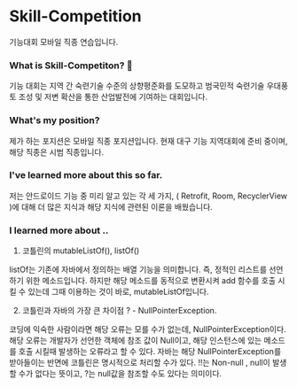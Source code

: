 # Skill-Competition
기능대회 모바일 직종 연습입니다.

### What is Skill-Competiton? :thinking:	

기능 대회는 지역 간 숙련기술 수준의 상향평준화를 도모하고 범국민적 숙련기술 우대풍토 조성 및 저변 확산을 통한 산업발전에 기여하는 대회입니다.

### What's my position? 

제가 하는 포지션은 모바일 직종 포지션입니다. 현재 대구 기능 지역대회에 준비 중이며, 해당 직종은 시범 직종입니다.

### I've learned more about this so far.

저는 안드로이드 기능 중 미리 알고 있는 각 세 가지, ( Retrofit, Room, RecyclerView )에 대해 더 많은 지식과 해당 지식에 관련된 이론을 배웠습니다.

### I learned more about ..


1. 코틀린의 mutableListOf(), listOf()

listOf는 기존에 자바에서 정의하는 배열 기능을 의미합니다. 즉, 정적인 리스트를 선언하기 위한 메소드입니다.
하지만 해당 메소드를 동적으로 변환시켜 add 함수를 호출 시킬 수 있는데 그때 이용하는 것이 바로, mutableListOf입니다.

2. 코틀린과 자바의 가장 큰 차이점 ? - NullPointerException.

코딩에 익숙한 사람이라면 해당 오류는 모를 수가 없는데, NullPointerException이다. 해당 오류는 개발자가 선언한 객체에 참조 값이 Null이고, 해당 인스턴스에 있는 메소드를 호출 시킬때 
발생하는 오류라고 할 수 있다. 자바는 해당 NullPointerException를 받아들이는 반면에 코틀린은 명시적으로 처리할 수가 있다. !!는 Non-null , null이 발생할 수가 없다는 뜻이고,
?는 null값을 참조할 수도 있다는 의미이다. 



